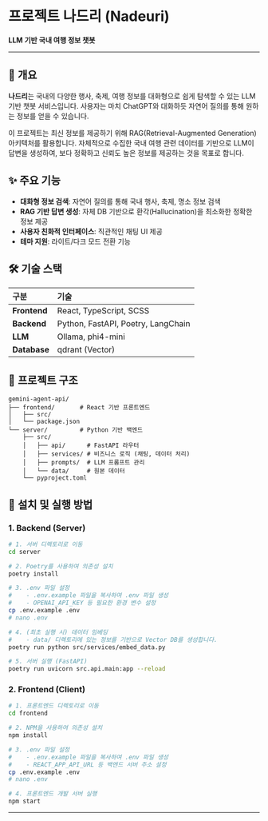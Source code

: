 #  프로젝트 나드리 (Nadeuri)

**LLM 기반 국내 여행 정보 챗봇**

---

## 📝 개요

**나드리**는 국내의 다양한 행사, 축제, 여행 정보를 대화형으로 쉽게 탐색할 수 있는 LLM 기반 챗봇 서비스입니다. 사용자는 마치 ChatGPT와 대화하듯 자연어 질의를 통해 원하는 정보를 얻을 수 있습니다.

이 프로젝트는 최신 정보를 제공하기 위해 RAG(Retrieval-Augmented Generation) 아키텍처를 활용합니다. 자체적으로 수집한 국내 여행 관련 데이터를 기반으로 LLM이 답변을 생성하여, 보다 정확하고 신뢰도 높은 정보를 제공하는 것을 목표로 합니다.

## ✨ 주요 기능

- **대화형 정보 검색**: 자연어 질의를 통해 국내 행사, 축제, 명소 정보 검색
- **RAG 기반 답변 생성**: 자체 DB 기반으로 환각(Hallucination)을 최소화한 정확한 정보 제공
- **사용자 친화적 인터페이스**: 직관적인 채팅 UI 제공
- **테마 지원**: 라이트/다크 모드 전환 기능

## 🛠️ 기술 스택

| 구분      | 기술                               |
| :-------- | :--------------------------------- |
| **Frontend** | React, TypeScript, SCSS     |
| **Backend**  | Python, FastAPI, Poetry, LangChain |
| **LLM**      | Ollama, phi4-mini               |
| **Database** | qdrant (Vector)           |

## 📂 프로젝트 구조

```
gemini-agent-api/
├── frontend/       # React 기반 프론트엔드
│   ├── src/
│   └── package.json
└── server/         # Python 기반 백엔드
    ├── src/
    │   ├── api/      # FastAPI 라우터
    │   ├── services/ # 비즈니스 로직 (채팅, 데이터 처리)
    │   ├── prompts/  # LLM 프롬프트 관리
    │   └── data/     # 원본 데이터
    └── pyproject.toml
```

## 🚀 설치 및 실행 방법

### 1. Backend (Server)

```bash
# 1. 서버 디렉토리로 이동
cd server

# 2. Poetry를 사용하여 의존성 설치
poetry install

# 3. .env 파일 설정
#    - .env.example 파일을 복사하여 .env 파일 생성
#    - OPENAI_API_KEY 등 필요한 환경 변수 설정
cp .env.example .env
# nano .env

# 4. (최초 실행 시) 데이터 임베딩
#    - data/ 디렉토리에 있는 정보를 기반으로 Vector DB를 생성합니다.
poetry run python src/services/embed_data.py

# 5. 서버 실행 (FastAPI)
poetry run uvicorn src.api.main:app --reload
```

### 2. Frontend (Client)

```bash
# 1. 프론트엔드 디렉토리로 이동
cd frontend

# 2. NPM을 사용하여 의존성 설치
npm install

# 3. .env 파일 설정
#    - .env.example 파일을 복사하여 .env 파일 생성
#    - REACT_APP_API_URL 등 백엔드 서버 주소 설정
cp .env.example .env
# nano .env

# 4. 프론트엔드 개발 서버 실행
npm start
```

---
